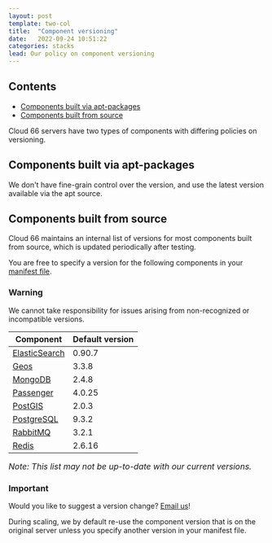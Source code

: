 ```yaml
---
layout: post
template: two-col
title:  "Component versioning"
date:   2022-09-24 10:51:22
categories: stacks
lead: Our policy on component versioning
---
```


<h2>Contents</h2>
<ul class="page-toc">
	<li>
		<a href="#apt">Components built via apt-packages</a>
	</li>
	<li>
		<a href="#source">Components built from source</a>
	</li>
</ul>

Cloud 66 servers have two types of components with differing policies on versioning.

<h2 id="apt">Components built via apt-packages</h2>
We don't have fine-grain control over the version, and use the latest version available via the apt source.

<h2 id="source">Components built from source</h2>
Cloud 66 maintains an internal list of versions for most components built from source, which is updated periodically after testing.

You are free to specify a version for the following components in your [manifest file](/stack-features/manifest-files.html).

<div class="notice notice-warning">
    <h3>Warning</h3>
    <p>We cannot take responsibility for issues arising from non-recognized or incompatible versions.</p>
</div>

<table class='table table-bordered table-striped table-small'>
    <thead>
        <tr>
            <th align="center">Component</th>
            <th align="center">Default version</th>
        </tr>
    </thead>
    <tbody>
        <tr>
            <td><a href="/stack-features/manifest-files.html#elastic" target="_blank">ElasticSearch</a></td>
            <td>0.90.7</td>
        </tr>
        <tr>
            <td><a href="/stack-features/manifest-files.html#postgresql" target="_blank">Geos</a></td>
            <td>3.3.8</td>
        </tr>
        <tr>
            <td><a href="/stack-features/manifest-files.html#mongo" target="_blank">MongoDB</a></td>
            <td>2.4.8</td>
        </tr>
        <tr>
            <td><a href="/stack-features/manifest-files.html#passenger" target="_blank">Passenger</a></td>
            <td>4.0.25</td>
        </tr>
        <tr>
            <td><a href="/stack-features/manifest-files.html#postgresql" target="_blank">PostGIS</a></td>
            <td>2.0.3</td>
        </tr>
        <tr>
            <td><a href="/stack-features/manifest-files.html#postgresql" target="_blank">PostgreSQL</a></td>
            <td>9.3.2</td>
        </tr>
        <tr>
            <td><a href="/stack-features/manifest-files.html#rabbit" target="_blank">RabbitMQ</a></td>
            <td>3.2.1</td>
        </tr>
        <tr>
            <td><a href="/stack-features/manifest-files.html#redis" target="_blank">Redis</a></td>
            <td>2.6.16</td>
        </tr>
    </tbody>
</table>
<font size="3"><i>Note: This list may not be up-to-date with our current versions.</i></font>

<div class="notice">
    <h3>Important</h3>
    <p>Would you like to suggest a version change? <a href="mailto:support@cloud66.com?subject=Version update">Email us</a>!</p>
</div>

During scaling, we by default re-use the component version that is on the original server unless you specify another version in your manifest file.